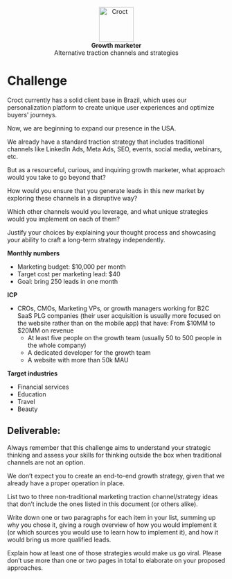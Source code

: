 <p align="center">
    <a href="https://croct.com">
      <img src="https://cdn.croct.io/brand/logo/repo-icon-green.svg" alt="Croct" height="80"/>
    </a>
    <br />
    <strong>Growth marketer</strong>
    <br />
    Alternative traction channels and strategies
</p>

# Challenge

Croct currently has a solid client base in Brazil, which uses our personalization platform to create unique user experiences and optimize buyers' journeys.

Now, we are beginning to expand our presence in the USA.

We already have a standard traction strategy that includes traditional channels like LinkedIn Ads, Meta Ads, SEO, events, social media, webinars, etc.

But as a resourceful, curious, and inquiring growth marketer, what approach would you take to go beyond that?

How would you ensure that you generate leads in this new market by exploring these channels in a disruptive way?

Which other channels would you leverage, and what unique strategies would you implement on each of them?

Justify your choices by explaining your thought process and showcasing your ability to craft a long-term strategy independently.

**Monthly numbers**
- Marketing budget: $10,000 per month
- Target cost per marketing lead: $40
- Goal: bring 250 leads in one month

**ICP**
- CROs, CMOs, Marketing VPs, or growth managers working for B2C SaaS PLG companies (their user acquisition is usually more focused on the website rather than on the mobile app) that have:
From $10MM to $20MM on revenue
  - At least five people on the growth team (usually 50 to 500 people in the whole company)
  - A dedicated developer for the growth team
  - A website with more than 50k MAU

**Target industries**
- Financial services
- Education
- Travel
- Beauty

## Deliverable: 

Always remember that this challenge aims to understand your strategic thinking and assess your skills for thinking outside the box when traditional channels are not an option.

We don’t expect you to create an end-to-end growth strategy, given that we already have a proper operation in place.

List two to three non-traditional marketing traction channel/strategy ideas that don’t include the ones listed in this document (or others alike).

Write down one or two paragraphs for each item in your list, summing up why you chose it, giving a rough overview of how you would implement it (or which sources you would use to learn how to implement it), and how it would bring us more qualified leads.

Explain how at least one of those strategies would make us go viral. Please don’t use more than one or two pages in total to elaborate on your proposed approaches.

